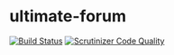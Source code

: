 # ultimate-forum

[![Build Status](https://travis-ci.org/Enilsson9/ultimate-forum.svg?branch=master)](https://travis-ci.org/Enilsson9/ultimate-forum)
[![Scrutinizer Code Quality](https://scrutinizer-ci.com/g/Enilsson9/ultimate-forum/badges/quality-score.png?b=master)](https://scrutinizer-ci.com/g/Enilsson9/ultimate-forum/?branch=master)
